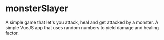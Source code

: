 # monsterSlayer
A simple game that let's you attack, heal and get attacked by a monster. A simple VueJS app that uses random numbers to yield damage and healing factor. 
